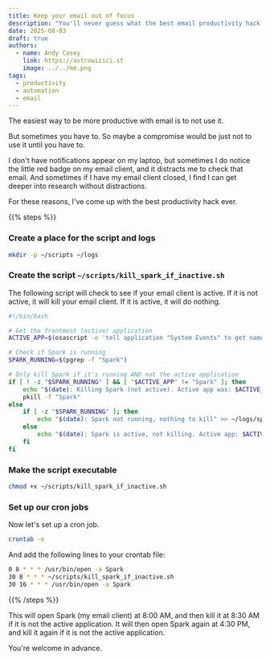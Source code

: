 ```yaml
---
title: Keep your email out of focus
description: "You'll never guess what the best email productivity hack is!"
date: 2025-08-03
draft: true
authors:
  - name: Andy Casey
    link: https://astrowizici.st
    image: ../../me.png
tags:
  - productivity
  - automation
  - email
---
```


The easiest way to be more productive with email is to not use it. 

But sometimes you have to. So maybe a compromise would be just not to use it until you have to. 

I don't have notifications appear on my laptop, but sometimes I do notice the little red badge on my email client, and it distracts me to check that email. And sometimes if I have my email client closed, I find I can get deeper into research without distractions.

For these reasons, I've come up with the best productivity hack ever.

{{% steps %}}

### Create a place for the script and logs

```bash
mkdir -p ~/scripts ~/logs
```

### Create the script `~/scripts/kill_spark_if_inactive.sh`

The following script will check to see if your email client is active. If it is not active, it will kill your email client. If it is active, it will do nothing.

```bash
#!/bin/bash

# Get the frontmost (active) application
ACTIVE_APP=$(osascript -e 'tell application "System Events" to get name of first application process whose frontmost is true')

# Check if Spark is running
SPARK_RUNNING=$(pgrep -f "Spark")

# Only kill Spark if it's running AND not the active application
if [ ! -z "$SPARK_RUNNING" ] && [ "$ACTIVE_APP" != "Spark" ]; then
    echo "$(date): Killing Spark (not active). Active app was: $ACTIVE_APP" >> ~/logs/spark_kill.log
    pkill -f "Spark"
else
    if [ -z "$SPARK_RUNNING" ]; then
        echo "$(date): Spark not running, nothing to kill" >> ~/logs/spark_kill.log
    else
        echo "$(date): Spark is active, not killing. Active app: $ACTIVE_APP" >> ~/logs/spark_kill.log
    fi
fi
```

### Make the script executable

```bash
chmod +x ~/scripts/kill_spark_if_inactive.sh
```

### Set up our cron jobs

Now let's set up a cron job.

```bash
crontab -e
```

And add the following lines to your crontab file:

```bash
0 8 * * * /usr/bin/open -a Spark
30 8 * * * ~/scripts/kill_spark_if_inactive.sh
30 16 * * * /usr/bin/open -a Spark
```

{{% /steps %}}

This will open Spark (my email client) at 8:00 AM, and then kill it at 8:30 AM if it is not the active application. It will then open Spark again at 4:30 PM, and kill it again if it is not the active application.

You're welcome in advance.